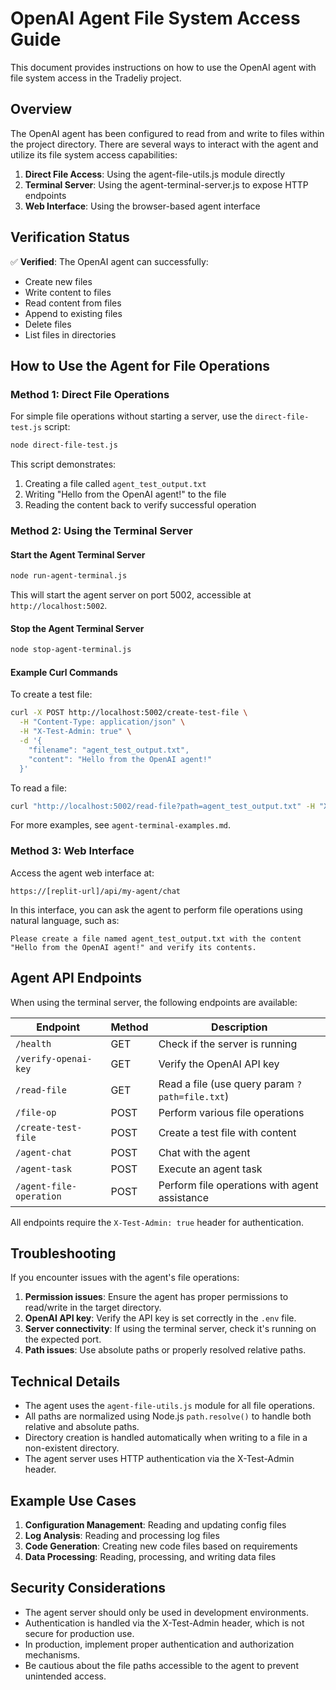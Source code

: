 # OpenAI Agent File System Access Guide

This document provides instructions on how to use the OpenAI agent with file system access in the Tradeliy project.

## Overview

The OpenAI agent has been configured to read from and write to files within the project directory. There are several ways to interact with the agent and utilize its file system access capabilities:

1. **Direct File Access**: Using the agent-file-utils.js module directly
2. **Terminal Server**: Using the agent-terminal-server.js to expose HTTP endpoints
3. **Web Interface**: Using the browser-based agent interface

## Verification Status

✅ **Verified**: The OpenAI agent can successfully:
- Create new files
- Write content to files
- Read content from files
- Append to existing files
- Delete files
- List files in directories

## How to Use the Agent for File Operations

### Method 1: Direct File Operations

For simple file operations without starting a server, use the `direct-file-test.js` script:

```bash
node direct-file-test.js
```

This script demonstrates:
1. Creating a file called `agent_test_output.txt`
2. Writing "Hello from the OpenAI agent!" to the file
3. Reading the content back to verify successful operation

### Method 2: Using the Terminal Server

#### Start the Agent Terminal Server

```bash
node run-agent-terminal.js
```

This will start the agent server on port 5002, accessible at `http://localhost:5002`.

#### Stop the Agent Terminal Server

```bash
node stop-agent-terminal.js
```

#### Example Curl Commands

To create a test file:

```bash
curl -X POST http://localhost:5002/create-test-file \
  -H "Content-Type: application/json" \
  -H "X-Test-Admin: true" \
  -d '{
    "filename": "agent_test_output.txt",
    "content": "Hello from the OpenAI agent!"
  }'
```

To read a file:

```bash
curl "http://localhost:5002/read-file?path=agent_test_output.txt" -H "X-Test-Admin: true"
```

For more examples, see `agent-terminal-examples.md`.

### Method 3: Web Interface

Access the agent web interface at:

```
https://[replit-url]/api/my-agent/chat
```

In this interface, you can ask the agent to perform file operations using natural language, such as:

```
Please create a file named agent_test_output.txt with the content "Hello from the OpenAI agent!" and verify its contents.
```

## Agent API Endpoints

When using the terminal server, the following endpoints are available:

| Endpoint | Method | Description |
|----------|--------|-------------|
| `/health` | GET | Check if the server is running |
| `/verify-openai-key` | GET | Verify the OpenAI API key |
| `/read-file` | GET | Read a file (use query param `?path=file.txt`) |
| `/file-op` | POST | Perform various file operations |
| `/create-test-file` | POST | Create a test file with content |
| `/agent-chat` | POST | Chat with the agent |
| `/agent-task` | POST | Execute an agent task |
| `/agent-file-operation` | POST | Perform file operations with agent assistance |

All endpoints require the `X-Test-Admin: true` header for authentication.

## Troubleshooting

If you encounter issues with the agent's file operations:

1. **Permission issues**: Ensure the agent has proper permissions to read/write in the target directory.
2. **OpenAI API key**: Verify the API key is set correctly in the `.env` file.
3. **Server connectivity**: If using the terminal server, check it's running on the expected port.
4. **Path issues**: Use absolute paths or properly resolved relative paths.

## Technical Details

- The agent uses the `agent-file-utils.js` module for all file operations.
- All paths are normalized using Node.js `path.resolve()` to handle both relative and absolute paths.
- Directory creation is handled automatically when writing to a file in a non-existent directory.
- The agent server uses HTTP authentication via the X-Test-Admin header.

## Example Use Cases

1. **Configuration Management**: Reading and updating config files
2. **Log Analysis**: Reading and processing log files
3. **Code Generation**: Creating new code files based on requirements
4. **Data Processing**: Reading, processing, and writing data files

## Security Considerations

- The agent server should only be used in development environments.
- Authentication is handled via the X-Test-Admin header, which is not secure for production use.
- In production, implement proper authentication and authorization mechanisms.
- Be cautious about the file paths accessible to the agent to prevent unintended access.